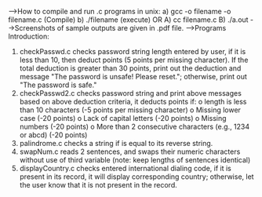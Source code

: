 -->How to compile and run .c programs in unix:
a)	gcc -o filename -o filename.c (Compile)
b)	./filename (execute)
OR
A)	cc filename.c
B)	./a.out
-->Screenshots of sample outputs are given in .pdf file.
-->Programs Introduction:
1)	checkPasswd.c checks password string length entered by user, if it is less than 10, then deduct points (5 points per missing character). If the total deduction is greater than 30 points, print out the deduction and message "The password is unsafe! Please reset."; otherwise, print out "The password is safe."
2)	checkPasswd2.c checks password string and print above messages based on above deduction criteria, it deducts points if:
    o	length is less than 10 characters (-5 points per missing character)
    o	Missing lower case (-20 points)
    o	Lack of capital letters (-20 points)
    o	Missing numbers (-20 points)
    o	More than 2 consecutive characters (e.g., 1234 or abcd) (-20 points)
3)	palindrome.c checks a string if is equal to its reverse string.
4)	swapNum.c reads 2 sentences, and swaps their numeric characters without use of third variable (note: keep lengths of sentences identical)
5)	displayCountry.c checks entered international dialing code, if it is present in its record, it will display corresponding country; otherwise, let the user know that it is not present in the record.
